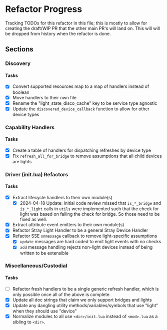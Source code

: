 # Refactor Progress

Tracking TODOs for this refactor in this file; this is mostly to allow for creating the draft/WIP PR that the other main PR's will land on. This will will be dropped from history when the refactor is done.

## Sections

### Discovery

#### Tasks

- [x] Convert supported resources map to a map of handlers instead of boolean
- [x] Move handlers to their own file
- [x] Rename the "light_state_disco_cache" key to be service type agnostic
- [x] Update the `discovered_device_callback` function to allow for other device types

### Capability Handlers

#### Tasks

- [x] Create a table of handlers for dispatching refreshes by device type
- [x] Fix `refresh_all_for_bridge` to remove assumptions that all child devices are lights

### Driver (init.lua) Refactors

#### Tasks

- [x] Extract lifecycle handlers to their own module(s)
  - [x] 2024-04-18 Update: Initial code review missed that `is_*_bridge` and `is_*_light` calls in `utils` were implemented such that the check for light was based on failing the check for bridge. So those need to be fixed as well.
- [x] Extract attribute event emitters to their own module(s)
- [x] Refactor Stray Light Handler to be a general Stray Device Handler
- [x] Refactor SSE `onmessage` callback to remove light-specific assumptions
  - [x] `update` messages are hard coded to emit light events with no checks
  - [x] `add` message handling rejects non-light devices instead of being written to be extensible

### Miscellaneous/Custodial

#### Tasks

- [ ] Refactor fresh handlers to be a single generic refresh handler, which is only possible once all of the above is complete.
- [x] Update all doc strings that claim we only support bridges and lights
- [x] Update any dangling utility methods/variables/symbols that use "light" when they should use "device"
- [x] Normalize modules to all use `<dir>/init.lua` instead of `<mod>.lua` as a sibling to `<dir>`.
